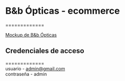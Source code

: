 # B&b Ópticas - ecommerce  
=============  

[Mockup de B&b Ópticas](./recursos/imagenes/mockuuups.png)  
## Credenciales de acceso  
=============  
usuario - admin@gmail.com  
contraseña - admin  